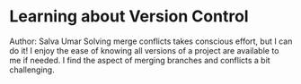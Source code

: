 # Learning about Version Control
Author: Salva Umar
Solving merge conflicts takes conscious effort, but I can do it!
I enjoy the ease of knowing all versions of a project are available to me if needed.
I find the aspect of merging branches and conflicts a bit challenging.